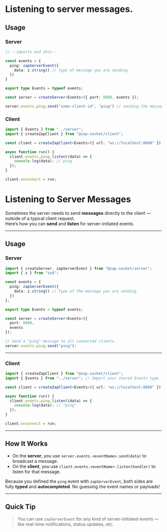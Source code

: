 # Listening to server messages.

## Usage


### Server

```ts
// --imports and shit--

const events = {
  ping: zapServerEvent({
    data: z.string() // type of message you are sending
  })
}

export type Events = typeof events;

const server = createServer<Events>({ port: 8080, events });

server.events.ping.send("some-client-id", "ping") // sending the message
```

### Client

```ts
import { Events } from "../server";
import { createZapClient } from "@zap-socket/client";

const client = createZapClient<Events>({ url: "ws://localhost:8080" });

async function run() {
  client.events.ping.listen((data) => {
    console.log(data); // ping
  });
}

client.onconnect = run;
```


# Listening to Server Messages

Sometimes the server needs to send **messages** directly to the client — outside of a typical client request.  
Here’s how you can **send** and **listen** for server-initiated events.

---

## Usage

### Server

```ts
import { createServer, zapServerEvent } from "@zap-socket/server";
import { z } from "zod";

const events = {
  ping: zapServerEvent({
    data: z.string() // Type of the message you are sending
  })
};

export type Events = typeof events;

const server = createServer<Events>({
  port: 8080,
  events
});

// Send a "ping" message to all connected clients
server.events.ping.send("ping");
```

---

### Client

```ts
import { createZapClient } from "@zap-socket/client";
import { Events } from "../server"; // Import your shared Events type

const client = createZapClient<Events>({ url: "ws://localhost:8080" });

async function run() {
  client.events.ping.listen((data) => {
    console.log(data); // "ping"
  });
}

client.onconnect = run;
```

---

## How It Works

- On the **server**, you use `server.events.<eventName>.send(data)` to broadcast a message.
- On the **client**, you use `client.events.<eventName>.listen(handler)` to listen for that message.

Because you defined the `ping` event with `zapServerEvent`, both sides are fully **typed** and **autocompleted**. No guessing the event names or payloads!

---

## Quick Tip

> You can use `zapServerEvent` for any kind of server-initiated events — like real-time notifications, status updates, etc.
